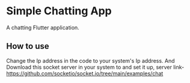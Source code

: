 # Simple Chatting App

A chatting Flutter application.

## How to use
 Change the Ip address in the code to your system's Ip address. And Download this socket server in your system to and set it up,
server link- https://github.com/socketio/socket.io/tree/main/examples/chat

